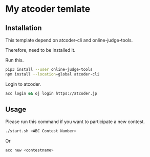 # My atcoder temlate

## Installation

This template depend on atcoder-cli and online-judge-tools.

Therefore, need to be installed it.

Run this.

```bash
pip3 install --user online-judge-tools
npm install --location=global atcoder-cli
```

Login to atcoder.

```bash
acc login && oj login https://atcoder.jp
```

## Usage

Please run this command if you want to participate a new contest.

```bash
./start.sh <ABC Contest Number>
```

Or

```bash
acc new <contestname>
```
